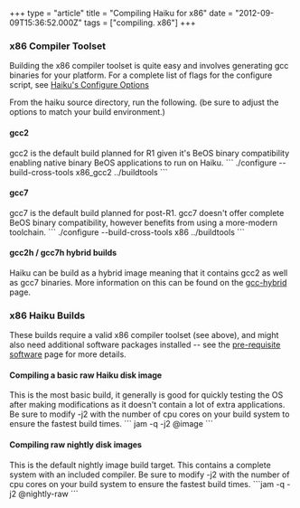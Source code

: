 +++
type = "article"
title = "Compiling Haiku for x86"
date = "2012-09-09T15:36:52.000Z"
tags = ["compiling. x86"]
+++

<h3>x86 Compiler Toolset</h3>
Building the x86 compiler toolset is quite easy and involves generating gcc binaries for your platform. For a complete list of flags for the configure script, see <a href='/guides/building/configure'>Haiku's Configure Options</a>

From the haiku source directory, run the following. (be sure to adjust the options to match your build environment.)
<h4>gcc2</h4>
gcc2 is the default build planned for R1 given it's BeOS binary compatibility enabling native binary BeOS applications to run on Haiku.
```
./configure --build-cross-tools x86_gcc2 ../buildtools
```

<h4>gcc7</h4>
gcc7 is the default build planned for post-R1. gcc7 doesn't offer complete BeOS binary compatibility, however benefits from using a more-modern toolchain.
```
./configure --build-cross-tools x86 ../buildtools
```

<h4>gcc2h / gcc7h hybrid builds</h4>
<p>Haiku can be build as a hybrid image meaning that it contains gcc2 as well as gcc7 binaries. More information on this can be found on the <a href='/guides/building/gcc-hybrid'>gcc-hybrid</a> page.</p>

<h3>x86 Haiku Builds</h3>
<p>These builds require a valid x86 compiler toolset (see above), and might also need additional software packages installed -- see the <a href="/guides/building/pre-reqs">pre-requisite software</a> page for more details.

<h4>Compiling a basic raw Haiku disk image</h4>
<p>This is the most basic build, it generally is good for quickly testing the OS after making modifications as it doesn't contain a lot of extra applications. Be sure to modify -j2 with the number of cpu cores on your build system to ensure the fastest build times.
```
jam -q -j2 @image
```
</p>

<h4>Compiling raw nightly disk images</h4>
<p>This is the default nightly image build target. This contains a complete system with an included compiler. Be sure to modify -j2 with the number of cpu cores on your build system to ensure the fastest build times.
```jam -q -j2 @nightly-raw
```
</p>